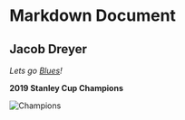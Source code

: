 # Markdown Document
## Jacob Dreyer

_Lets go [Blues](https://www.nhl.com/blues)!_

**2019 Stanley Cup Champions**

![Champions](https://cms.nhl.bamgrid.com/images/photos/308366852/1024x576/cut.jpg)
